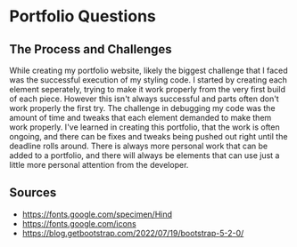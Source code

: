 # Portfolio Questions  
## The Process and Challenges

While creating my portfolio website, likely the biggest challenge that I faced was the successful execution of my styling code. I started by creating each element seperately, trying to make it work properly from the very first build of each piece. However this isn't always successful and parts often don't work properly the first try. The challenge in debugging my code was the amount of time and tweaks that each element demanded to make them work properly. I've learned in creating this portfolio, that the work is often ongoing, and there can be fixes and tweaks being pushed out right until the deadline rolls around. There is always more personal work that can be added to a portfolio, and there will always be elements that can use just a little more personal attention from the developer. 

## Sources
- https://fonts.google.com/specimen/Hind
- https://fonts.google.com/icons 
- https://blog.getbootstrap.com/2022/07/19/bootstrap-5-2-0/ 


